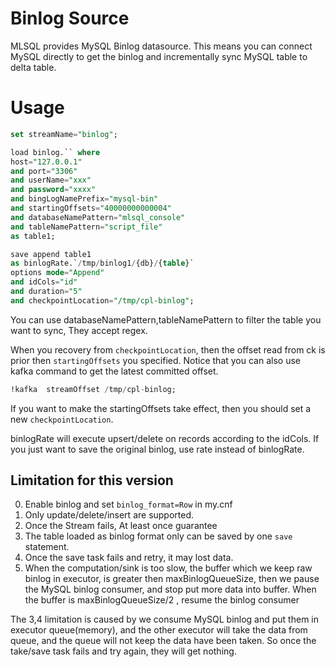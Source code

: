 # Binlog Source

MLSQL provides MySQL Binlog datasource. This means you can connect MySQL
directly to get the binlog and incrementally sync MySQL table to delta table.

# Usage

```sql
set streamName="binlog";

load binlog.`` where 
host="127.0.0.1"
and port="3306"
and userName="xxx"
and password="xxxx"
and bingLogNamePrefix="mysql-bin"
and startingOffsets="40000000000004"
and databaseNamePattern="mlsql_console"
and tableNamePattern="script_file"
as table1;

save append table1  
as binlogRate.`/tmp/binlog1/{db}/{table}` 
options mode="Append"
and idCols="id"
and duration="5"
and checkpointLocation="/tmp/cpl-binlog";
```

You can use databaseNamePattern,tableNamePattern to filter the table you want to sync,
They accept regex.

When you recovery from `checkpointLocation`, then the offset read from ck is prior then  `startingOffsets` you  specified.
Notice that you can also use kafka command to get the latest committed offset. 

```sql
!kafka  streamOffset /tmp/cpl-binlog;  
```

If you want to make the startingOffsets take effect, then you should set a new `checkpointLocation`.

binlogRate will execute upsert/delete on records according to the idCols. If you just want to save the original binlog, 
use rate instead of binlogRate.

## Limitation for this version
0. Enable binlog and set `binlog_format=Row` in my.cnf
1. Only update/delete/insert are supported.
2. Once the Stream fails, At least once guarantee
3. The table loaded as binlog format only can be saved by one `save` statement. 
4. Once the save task fails and retry, it may lost data.
5. When the computation/sink is too slow, the buffer which we keep raw binlog in executor, is greater then maxBinlogQueueSize,
   then we pause the MySQL binlog consumer, and stop put more data into buffer. When the buffer is maxBinlogQueueSize/2 ,
   resume the binlog consumer
   
The 3,4 limitation is caused by we consume MySQL binlog and put them in executor queue(memory), and the other executor will
take the data from queue, and the queue will not keep the data have been taken. So once the take/save task fails and try again, they will
get nothing.       

             
 